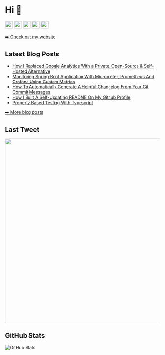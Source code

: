 <h1>Hi 👋</h1>
<p><a href="https://www.twitter.com/mokkapps"><img src="https://img.shields.io/badge/twitter-%231DA1F2.svg?&style=for-the-badge&logo=twitter&logoColor=white" height=25></a> <a href="https://www.linkedin.com/in/michael-hoffmann-3b8933b1"><img src="https://img.shields.io/badge/linkedin-%230077B5.svg?&style=for-the-badge&logo=linkedin&logoColor=white" height=25></a> <a href="https://www.instagram.com/mokkapps/"><img src="https://img.shields.io/badge/instagram-%23E4405F.svg?&style=for-the-badge&logo=instagram&logoColor=white" height=25></a> <a href="https://medium.com/@MokkappsDev"><img src="https://img.shields.io/badge/medium-%2312100E.svg?&style=for-the-badge&logo=medium&logoColor=white" height=25></a> <a href="https://dev.to/mokkapps"><img src="https://img.shields.io/badge/DEV.TO-%230A0A0A.svg?&style=for-the-badge&logo=dev-dot-to&logoColor=white" height=25></a></p>
<p><a href="https://www.mokkapps.de">➡️ Check out my website</a></p>
<h2>Latest Blog Posts</h2>
  <ul>
    <li><a href=https://www.mokkapps.de/blog/how-i-replaced-google-analytics-with-a-private-open-source-and-self-hosted-alternative/>How I Replaced Google Analytics With a Private, Open-Source & Self-Hosted Alternative</a></li><li><a href=https://www.mokkapps.de/blog/monitoring-spring-boot-application-with-micrometer-prometheus-and-grafana-using-custom-metrics/>Monitoring Spring Boot Application With Micrometer, Prometheus And Grafana Using Custom Metrics</a></li><li><a href=https://www.mokkapps.de/blog/how-to-automatically-generate-a-helpful-changelog-from-your-git-commit-messages/>How To Automatically Generate A Helpful Changelog From Your Git Commit Messages</a></li><li><a href=https://www.mokkapps.de/blog/how-i-built-a-self-updating-readme-on-my-git-hub-profile/>How I Built A Self-Updating README On My Github Profile</a></li><li><a href=https://www.mokkapps.de/blog/property-based-testing-with-type-script/>Property Based Testing With Typescript</a></li>
  </ul>
<p><a href="https://www.mokkapps.de/blog">➡️ More blog posts</a></p>
<h2>Last Tweet</h2>
<p><a href="https://www.twitter.com/mokkapps"><img src="https://github.com/mokkapps/mokkapps/blob/master/tweet.png" width="600"></a></p>
<h2>GitHub Stats</h2>
<p><img src="https://github-readme-stats.vercel.app/api?username=mokkapps&amp;show_icons=true" alt="GitHub Stats"></p>
